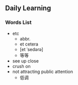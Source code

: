 ## Daily Learning

### Words List
- etc
  - abbr.
  - et cetera
  - [et ˈsedərə]
  - 等等
- see up close
- crush on
- not attracting public attention
  - 低调